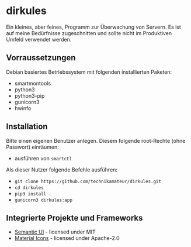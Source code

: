 # dirkules
Ein kleines, aber feines, Programm zur Überwachung von Servern. Es ist auf meine Bedürfnisse zugeschnitten und sollte nicht im Produktiven Umfeld verwendet werden.

## Vorraussetzungen
Debian basiertes Betriebssystem mit folgenden installierten Paketen:
- smartmontools
- python3
- python3-pip
- gunicorn3
- hwinfo

## Installation
Bitte einen eigenen Benutzer anlegen. Diesem folgende root-Rechte (ohne Passwort) einräumen:
- ausführen von `smartctl`

Als dieser Nutzer folgende Befehle ausführen:
- `git clone https://github.com/technikamateur/dirkules.git`
- `cd dirkules`
- `pip3 install .`
- `gunicorn3 dirkules:app`

## Integrierte Projekte und Frameworks
- [Semantic UI](https://github.com/Semantic-Org/Semantic-UI) - licensed under MIT
- [Material Icons](https://github.com/google/material-design-icons) - licensed under Apache-2.0
